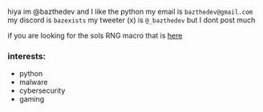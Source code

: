 hiya im @bazthedev and I like the python
my email is `bazthedev@gmail.com`
my discord is `bazexists`
my tweeter (x) is `@_bazthedev` but I dont post much

if you are looking for the sols RNG macro that is [here](https://github.com/bazthedev/SolsRNGBot)

### interests:
- python
- malware
- cybersecurity
- gaming
